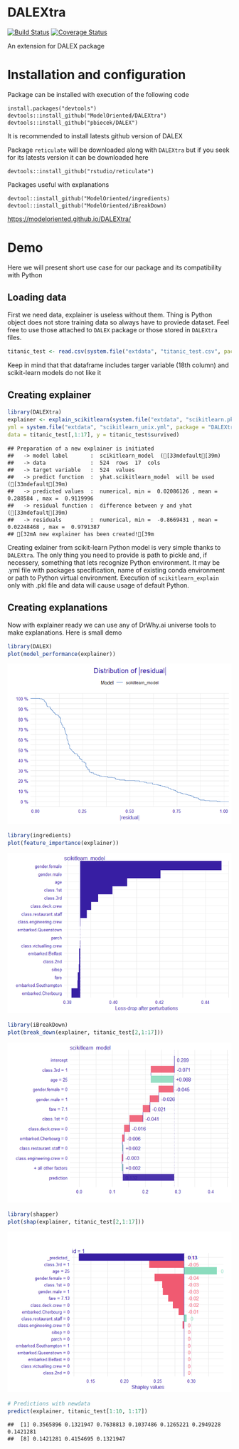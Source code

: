 
# DALEXtra

[![Build
Status](https://travis-ci.org/ModelOriented/DALEXtra.svg?branch=master)](https://travis-ci.org/ModelOriented/DALEXtra)
[![Coverage
Status](https://img.shields.io/codecov/c/github/ModelOriented/DALEXtra/master.svg)](https://codecov.io/github/ModelOriented/DALEXtra?branch=master)

An extension for DALEX package

# Installation and configuration

Package can be installed with execution of the following code

    install.packages("devtools")
    devtools::install_github("ModelOriented/DALEXtra")
    devtools::install_github("pbiecek/DALEX")

It is recommended to install latests github version of DALEX

Package `reticulate` will be downloaded along with `DALEXtra` but if you
seek for its latests version it can be downloaded here

    devtools::install_github("rstudio/reticulate")

Packages useful with explanations

    devtool::install_github("ModelOriented/ingredients)
    devtool::install_github("ModelOriented/iBreakDown)

<https://modeloriented.github.io/DALEXtra/>

# Demo

Here we will present short use case for our package and its
compatibility with Python

## Loading data

First we need data, explainer is useless without them. Thing is Python
object does not store training data so always have to proviede dataset.
Feel free to use those attached to `DALEX` package or those stored in
`DALEXtra`
files.

``` r
titanic_test <- read.csv(system.file("extdata", "titanic_test.csv", package = "DALEXtra"))
```

Keep in mind that that dataframe includes targer variable (18th column)
and scikit-learn models do not like it

## Creating explainer

``` r
library(DALEXtra)
explainer <- explain_scikitlearn(system.file("extdata", "scikitlearn.pkl", package = "DALEXtra"),
yml = system.file("extdata", "scikitlearn_unix.yml", package = "DALEXtra"), 
data = titanic_test[,1:17], y = titanic_test$survived)
```

    ## Preparation of a new explainer is initiated
    ##   -> model label       :  scikitlearn_model  ([33mdefault[39m)
    ##   -> data              :  524  rows  17  cols 
    ##   -> target variable   :  524  values 
    ##   -> predict function  :  yhat.scikitlearn_model  will be used ([33mdefault[39m)
    ##   -> predicted values  :  numerical, min =  0.02086126 , mean =  0.288584 , max =  0.9119996  
    ##   -> residual function :  difference between y and yhat ([33mdefault[39m)
    ##   -> residuals         :  numerical, min =  -0.8669431 , mean =  0.02248468 , max =  0.9791387  
    ## [32mA new explainer has been created![39m

Creating exlainer from scikit-learn Python model is very simple thanks
to `DALEXtra`. The only thing you need to provide is path to pickle and,
if necessery, something that lets recognize Python environment. It may
be .yml file with packages specification, name of existing conda
environment or path to Python virtual environment. Execution of
`scikitlearn_explain` only with .pkl file and data will cause usage of
default Python.

## Creating explanations

Now with explainer ready we can use any of DrWhy.ai universe tools to
make explanations. Here is small demo

``` r
library(DALEX)
plot(model_performance(explainer))
```

![](README_files/figure-gfm/unnamed-chunk-3-1.png)<!-- -->

``` r
library(ingredients)
plot(feature_importance(explainer))
```

![](README_files/figure-gfm/unnamed-chunk-3-2.png)<!-- -->

``` r
library(iBreakDown)
plot(break_down(explainer, titanic_test[2,1:17]))
```

![](README_files/figure-gfm/unnamed-chunk-3-3.png)<!-- -->

``` r
library(shapper)
plot(shap(explainer, titanic_test[2,1:17]))
```

![](README_files/figure-gfm/unnamed-chunk-3-4.png)<!-- -->

``` r
# Predictions with newdata
predict(explainer, titanic_test[1:10, 1:17])
```

    ##  [1] 0.3565896 0.1321947 0.7638813 0.1037486 0.1265221 0.2949228 0.1421281
    ##  [8] 0.1421281 0.4154695 0.1321947
